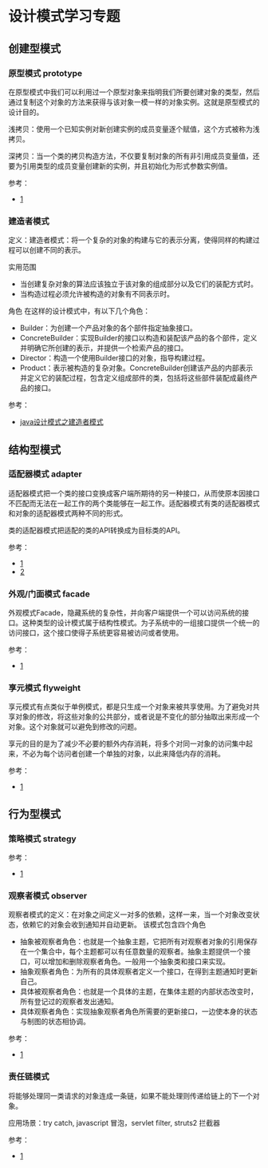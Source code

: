 # 设计模式学习专题
## 创建型模式
### 原型模式 prototype
在原型模式中我们可以利用过一个原型对象来指明我们所要创建对象的类型，然后通过复制这个对象的方法来获得与该对象一模一样的对象实例。这就是原型模式的设计目的。

浅拷贝：使用一个已知实例对新创建实例的成员变量逐个赋值，这个方式被称为浅拷贝。

深拷贝：当一个类的拷贝构造方法，不仅要复制对象的所有非引用成员变量值，还要为引用类型的成员变量创建新的实例，并且初始化为形式参数实例值。


参考：
- [1](https://www.cnblogs.com/chenssy/p/3313339.html)

### 建造者模式
定义：建造者模式：将一个复杂的对象的构建与它的表示分离，使得同样的构建过程可以创建不同的表示。
    
实用范围
- 当创建复杂对象的算法应该独立于该对象的组成部分以及它们的装配方式时。
- 当构造过程必须允许被构造的对象有不同表示时。
    
角色
在这样的设计模式中，有以下几个角色：
- Builder：为创建一个产品对象的各个部件指定抽象接口。
- ConcreteBuilder：实现Builder的接口以构造和装配该产品的各个部件，定义并明确它所创建的表示，并提供一个检索产品的接口。
- Director：构造一个使用Builder接口的对象，指导构建过程。
- Product：表示被构造的复杂对象。ConcreteBuilder创建该产品的内部表示并定义它的装配过程，包含定义组成部件的类，包括将这些部件装配成最终产品的接口。

参考：
- [java设计模式之建造者模式](https://blog.csdn.net/jason0539/article/details/44992733)

##  结构型模式
### 适配器模式 adapter
适配器模式把一个类的接口变换成客户端所期待的另一种接口，从而使原本因接口不匹配而无法在一起工作的两个类能够在一起工作。适配器模式有类的适配器模式和对象的适配器模式两种不同的形式。

类的适配器模式把适配的类的API转换成为目标类的API。

参考：
- [1](http://www.cnblogs.com/java-my-life/archive/2012/04/13/2442795.html)
- [2](http://mp.weixin.qq.com/s?__biz=MzA5MTQyNDU1MQ==&mid=2247483786&idx=1&sn=a2efd75d6a85790b1c659f9b49371544&mpshare=1&scene=1&srcid=1226AvAkhEE6BiakI8SBpQ6g#rd)

### 外观/门面模式 facade
外观模式Facade，隐藏系统的复杂性，并向客户端提供一个可以访问系统的接口。这种类型的设计模式属于结构性模式。为子系统中的一组接口提供一个统一的访问接口，这个接口使得子系统更容易被访问或者使用。 

参考：
- [1](https://www.cnblogs.com/lthIU/p/5860607.html)

### 享元模式 flyweight
享元模式有点类似于单例模式，都是只生成一个对象来被共享使用。为了避免对共享对象的修改，将这些对象的公共部分，或者说是不变化的部分抽取出来形成一个对象。这个对象就可以避免到修改的问题。

享元的目的是为了减少不必要的额外内存消耗，将多个对同一对象的访问集中起来，不必为每个访问者创建一个单独的对象，以此来降低内存的消耗。

参考：
- [1](https://www.cnblogs.com/V1haoge/p/6542449.html)


## 行为型模式

### 策略模式 strategy
参考： 
- [1](http://blog.csdn.net/zhangliangzi/article/details/52161211)

### 观察者模式 observer
观察者模式的定义：在对象之间定义一对多的依赖，这样一来，当一个对象改变状态，依赖它的对象会收到通知并自动更新。
该模式包含四个角色
- 抽象被观察者角色：也就是一个抽象主题，它把所有对观察者对象的引用保存在一个集合中，每个主题都可以有任意数量的观察者。抽象主题提供一个接口，可以增加和删除观察者角色。一般用一个抽象类和接口来实现。
- 抽象观察者角色：为所有的具体观察者定义一个接口，在得到主题通知时更新自己。
- 具体被观察者角色：也就是一个具体的主题，在集体主题的内部状态改变时，所有登记过的观察者发出通知。
- 具体观察者角色：实现抽象观察者角色所需要的更新接口，一边使本身的状态与制图的状态相协调。

参考：
- [1](https://www.cnblogs.com/luohanguo/p/7825656.html)

### 责任链模式 
将能够处理同一类请求的对象连成一条链，如果不能处理则传递给链上的下一个对象。

应用场景：try catch, javascript 冒泡，servlet filter, struts2 拦截器


参考：
- [1](https://www.cnblogs.com/ysw-go/p/5432921.html)